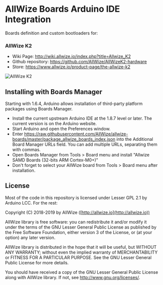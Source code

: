 # AllWize Boards Arduino IDE Integration

Boards definition and custom bootloaders for:

### AllWize K2 ###
  
  * Wiki Page: http://wiki.allwize.io/index.php?title=Allwize_K2
  * Github repository: https://github.com/AllWize/AllWizeK2-hardware
  * Store: https://www.allwize.io/product-page/the-allwize-k2

![AllWize K2](http://wiki.allwize.io/images/thumb/5/59/20190504_231200s.jpg/800px-20190504_231200s.jpg)

## Installing with Boards Manager

Starting with 1.6.4, Arduino allows installation of third-party platform packages using Boards Manager. 

* Install the current upstream Arduino IDE at the 1.8.7 level or later. The current version is on the Arduino website.
* Start Arduino and open the Preferences window.
* Enter https://raw.githubusercontent.com/AllWize/allwize-boards/master/package_allwize_boards_index.json into the Additional Board Manager URLs field. You can add multiple URLs, separating them with commas.
* Open Boards Manager from Tools > Board menu and install "Allwize SAMD Boards (32-bits ARM Cortex-M0+)"
* Don't forget to select your AllWize board from Tools > Board menu after installation.

## License

Most of the code in this repository is licensed under Lesser GPL 2.1 by Arduino LCC.
For the rest:

Copyright (C) 2018-2019 by AllWize ([http://allwize.io](http://allwize.io))

AllWize library is free software: you can redistribute it and/or modify
it under the terms of the GNU Lesser General Public License as published by
the Free Software Foundation, either version 3 of the License, or
(at your option) any later version.

AllWize library is distributed in the hope that it will be useful,
but WITHOUT ANY WARRANTY; without even the implied warranty of
MERCHANTABILITY or FITNESS FOR A PARTICULAR PURPOSE.  See the
GNU Lesser General Public License for more details.

You should have received a copy of the GNU Lesser General Public License
along with AllWize library.  If not, see <http://www.gnu.org/licenses/>.
